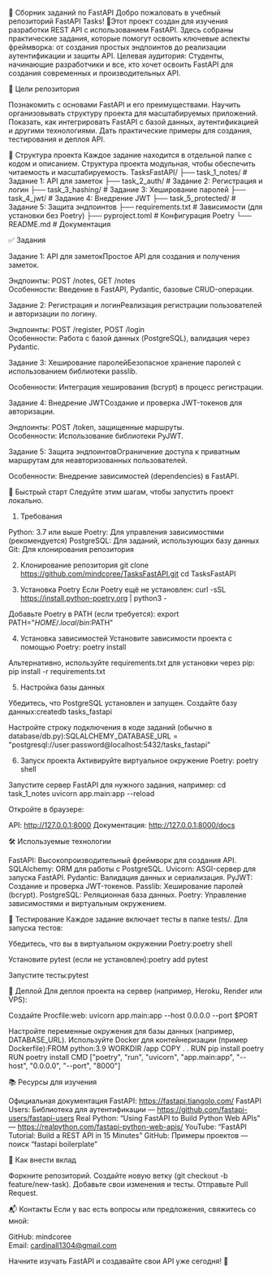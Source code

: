 📘 Сборник заданий по FastAPI
Добро пожаловать в учебный репозиторий FastAPI Tasks! 🎉Этот проект создан для изучения разработки REST API с использованием FastAPI. Здесь собраны практические задания, которые помогут освоить ключевые аспекты фреймворка: от создания простых эндпоинтов до реализации аутентификации и защиты API.
Целевая аудитория: Студенты, начинающие разработчики и все, кто хочет освоить FastAPI для создания современных и производительных API.

🎯 Цели репозитория

Познакомить с основами FastAPI и его преимуществами.
Научить организовывать структуру проекта для масштабируемых приложений.
Показать, как интегрировать FastAPI с базой данных, аутентификацией и другими технологиями.
Дать практические примеры для создания, тестирования и деплоя API.


📂 Структура проекта
Каждое задание находится в отдельной папке с кодом и описанием. Структура проекта модульная, чтобы обеспечить читаемость и масштабируемость.
TasksFastAPI/
├── task_1_notes/         # Задание 1: API для заметок
├── task_2_auth/          # Задание 2: Регистрация и логин
├── task_3_hashing/       # Задание 3: Хеширование паролей
├── task_4_jwt/           # Задание 4: Внедрение JWT
├── task_5_protected/     # Задание 5: Защита эндпоинтов
├── requirements.txt      # Зависимости (для установки без Poetry)
├── pyproject.toml        # Конфигурация Poetry
└── README.md             # Документация

✅ Задания

Задание 1: API для заметокПростое API для создания и получения заметок.  

Эндпоинты: POST /notes, GET /notes  
Особенности: Введение в FastAPI, Pydantic, базовые CRUD-операции.


Задание 2: Регистрация и логинРеализация регистрации пользователей и авторизации по логину.  

Эндпоинты: POST /register, POST /login  
Особенности: Работа с базой данных (PostgreSQL), валидация через Pydantic.


Задание 3: Хеширование паролейБезопасное хранение паролей с использованием библиотеки passlib.  

Особенности: Интеграция хеширования (bcrypt) в процесс регистрации.


Задание 4: Внедрение JWTСоздание и проверка JWT-токенов для авторизации.  

Эндпоинты: POST /token, защищенные маршруты.  
Особенности: Использование библиотеки PyJWT.


Задание 5: Защита эндпоинтовОграничение доступа к приватным маршрутам для неавторизованных пользователей.  

Особенности: Внедрение зависимостей (dependencies) в FastAPI.




🚀 Быстрый старт
Следуйте этим шагам, чтобы запустить проект локально.
1. Требования

Python: 3.7 или выше
Poetry: Для управления зависимостями (рекомендуется)
PostgreSQL: Для заданий, использующих базу данных
Git: Для клонирования репозитория

2. Клонирование репозитория
git clone https://github.com/mindcoree/TasksFastAPI.git
cd TasksFastAPI

3. Установка Poetry
Если Poetry ещё не установлен:
curl -sSL https://install.python-poetry.org | python3 -

Добавьте Poetry в PATH (если требуется):
export PATH="$HOME/.local/bin:$PATH"

4. Установка зависимостей
Установите зависимости проекта с помощью Poetry:
poetry install

Альтернативно, используйте requirements.txt для установки через pip:
pip install -r requirements.txt

5. Настройка базы данных

Убедитесь, что PostgreSQL установлен и запущен.
Создайте базу данных:createdb tasks_fastapi


Настройте строку подключения в коде заданий (обычно в database/db.py):SQLALCHEMY_DATABASE_URL = "postgresql://user:password@localhost:5432/tasks_fastapi"



6. Запуск проекта
Активируйте виртуальное окружение Poetry:
poetry shell

Запустите сервер FastAPI для нужного задания, например:
cd task_1_notes
uvicorn app.main:app --reload

Откройте в браузере:

API: http://127.0.0.1:8000
Документация: http://127.0.0.1:8000/docs


🛠 Используемые технологии

FastAPI: Высокопроизводительный фреймворк для создания API.
SQLAlchemy: ORM для работы с PostgreSQL.
Uvicorn: ASGI-сервер для запуска FastAPI.
Pydantic: Валидация данных и сериализация.
PyJWT: Создание и проверка JWT-токенов.
Passlib: Хеширование паролей (bcrypt).
PostgreSQL: Реляционная база данных.
Poetry: Управление зависимостями и виртуальным окружением.


🧪 Тестирование
Каждое задание включает тесты в папке tests/. Для запуска тестов:

Убедитесь, что вы в виртуальном окружении Poetry:poetry shell


Установите pytest (если не установлен):poetry add pytest


Запустите тесты:pytest




🚢 Деплой
Для деплоя проекта на сервер (например, Heroku, Render или VPS):

Создайте Procfile:web: uvicorn app.main:app --host 0.0.0.0 --port $PORT


Настройте переменные окружения для базы данных (например, DATABASE_URL).
Используйте Docker для контейнеризации (пример Dockerfile):FROM python:3.9
WORKDIR /app
COPY . .
RUN pip install poetry
RUN poetry install
CMD ["poetry", "run", "uvicorn", "app.main:app", "--host", "0.0.0.0", "--port", "8000"]




📚 Ресурсы для изучения

Официальная документация FastAPI: https://fastapi.tiangolo.com/
FastAPI Users: Библиотека для аутентификации — https://github.com/fastapi-users/fastapi-users
Real Python: “Using FastAPI to Build Python Web APIs” — https://realpython.com/fastapi-python-web-apis/
YouTube: “FastAPI Tutorial: Build a REST API in 15 Minutes”
GitHub: Примеры проектов — поиск “fastapi boilerplate”


🤝 Как внести вклад

Форкните репозиторий.
Создайте новую ветку (git checkout -b feature/new-task).
Добавьте свои изменения и тесты.
Отправьте Pull Request.


📬 Контакты
Если у вас есть вопросы или предложения, свяжитесь со мной:  

GitHub: mindcoree  
Email: cardinall1304@gmail.com

Начните изучать FastAPI и создавайте свои API уже сегодня! 🚀
